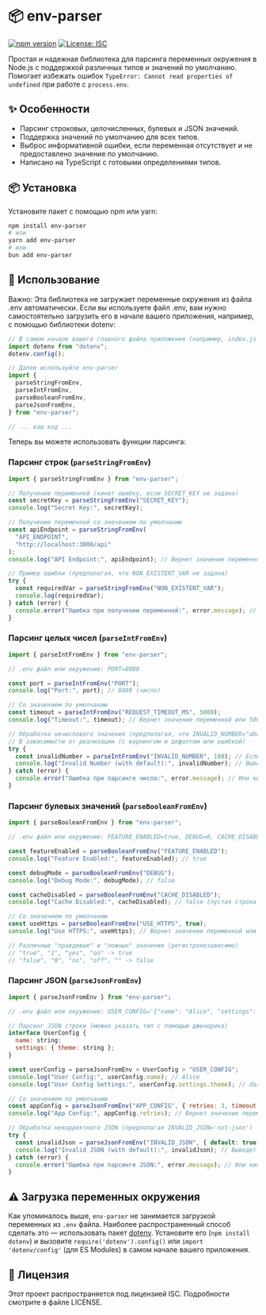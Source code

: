 # 📦 env-parser

[![npm version](https://badge.fury.io/js/env-parser.svg)](https://www.npmjs.com/package/env-parser)
[![License: ISC](https://img.shields.io/badge/License-ISC-blue.svg)](https://opensource.org/licenses/ISC)

Простая и надежная библиотека для парсинга переменных окружения в Node.js с поддержкой различных типов и значений по умолчанию. Помогает избежать ошибок `TypeError: Cannot read properties of undefined` при работе с `process.env`.

## ✨ Особенности

- Парсинг строковых, целочисленных, булевых и JSON значений.
- Поддержка значений по умолчанию для всех типов.
- Выброс информативной ошибки, если переменная отсутствует и не предоставлено значение по умолчанию.
- Написано на TypeScript с готовыми определениями типов.

## 📦 Установка

Установите пакет с помощью npm или yarn:

```bash
npm install env-parser
# или
yarn add env-parser
# или
bun add env-parser
```

## 🚀 Использование

Важно: Эта библиотека не загружает переменные окружения из файла .env автоматически. Если вы используете файл .env, вам нужно самостоятельно загрузить его в начале вашего приложения, например, с помощью библиотеки dotenv:

```javascript
// В самом начале вашего главного файла приложения (например, index.js или app.ts)
import dotenv from "dotenv";
dotenv.config();

// Далее используйте env-parser
import {
  parseStringFromEnv,
  parseIntFromEnv,
  parseBooleanFromEnv,
  parseJsonFromEnv,
} from "env-parser";

// ... ваш код ...
```

Теперь вы можете использовать функции парсинга:

### Парсинг строк (`parseStringFromEnv`)

```javascript
import { parseStringFromEnv } from "env-parser";

// Получение переменной (кинет ошибку, если SECRET_KEY не задана)
const secretKey = parseStringFromEnv("SECRET_KEY");
console.log("Secret Key:", secretKey);

// Получение переменной со значением по умолчанию
const apiEndpoint = parseStringFromEnv(
  "API_ENDPOINT",
  "http://localhost:3000/api"
);
console.log("API Endpoint:", apiEndpoint); // Вернет значение переменной или дефолтное

// Пример ошибки (предполагая, что NON_EXISTENT_VAR не задана)
try {
  const requiredVar = parseStringFromEnv("NON_EXISTENT_VAR");
  console.log(requiredVar);
} catch (error) {
  console.error("Ошибка при получении переменной:", error.message); // Выведет "Missing environment variable: NON_EXISTENT_VAR"
}
```

### Парсинг целых чисел (`parseIntFromEnv`)

```javascript
import { parseIntFromEnv } from "env-parser";

// .env файл или окружение: PORT=8080

const port = parseIntFromEnv("PORT");
console.log("Port:", port); // 8080 (число)

// Со значением по умолчанию
const timeout = parseIntFromEnv("REQUEST_TIMEOUT_MS", 5000);
console.log("Timeout:", timeout); // Вернет значение переменной или 5000

// Обработка нечислового значения (предполагая, что INVALID_NUMBER="abc")
// В зависимости от реализации (с варнингом и дефолтом или ошибкой)
try {
  const invalidNumber = parseIntFromEnv("INVALID_NUMBER", 100); // Если INVALID_NUMBER="abc"
  console.log("Invalid Number (with default):", invalidNumber); // Выведет 100 и предупреждение
} catch (error) {
  console.error("Ошибка при парсинге числа:", error.message); // Или кинет ошибку, если дефолт не предоставлен
}
```

### Парсинг булевых значений (`parseBooleanFromEnv`)

```javascript
import { parseBooleanFromEnv } from "env-parser";

// .env файл или окружение: FEATURE_ENABLED=true, DEBUG=0, CACHE_DISABLED=""

const featureEnabled = parseBooleanFromEnv("FEATURE_ENABLED");
console.log("Feature Enabled:", featureEnabled); // true

const debugMode = parseBooleanFromEnv("DEBUG");
console.log("Debug Mode:", debugMode); // false

const cacheDisabled = parseBooleanFromEnv("CACHE_DISABLED");
console.log("Cache Disabled:", cacheDisabled); // false (пустая строка парсится как false)

// Со значением по умолчанию
const useHttps = parseBooleanFromEnv("USE_HTTPS", true);
console.log("Use HTTPS:", useHttps); // Вернет значение переменной или true

// Различные "правдивые" и "ложные" значения (регистронезависимо)
// "true", "1", "yes", "on" -> true
// "false", "0", "no", "off", "" -> false
```

### Парсинг JSON (`parseJsonFromEnv`)

```javascript
import { parseJsonFromEnv } from "env-parser";

// .env файл или окружение: USER_CONFIG='{"name": "Alice", "settings": {"theme": "dark"}}'

// Парсинг JSON строки (можно указать тип с помощью дженерика)
interface UserConfig {
  name: string;
  settings: { theme: string };
}

const userConfig = parseJsonFromEnv < UserConfig > "USER_CONFIG";
console.log("User Config:", userConfig.name); // Alice
console.log("User Config Settings:", userConfig.settings.theme); // dark

// Со значением по умолчанию
const appConfig = parseJsonFromEnv("APP_CONFIG", { retries: 3, timeout: 1000 });
console.log("App Config:", appConfig.retries); // Вернет значение переменной или 3

// Обработка некорректного JSON (предполагая INVALID_JSON='not-json')
try {
  const invalidJson = parseJsonFromEnv("INVALID_JSON", { default: true }); // Если INVALID_JSON='not-json'
  console.log("Invalid JSON (with default):", invalidJson); // Выведет { default: true } и предупреждение
} catch (error) {
  console.error("Ошибка при парсинге JSON:", error.message); // Или кинет ошибку, если дефолт не предоставлен
}
```

## ⚠️ Загрузка переменных окружения

Как упоминалось выше, `env-parser` не занимается загрузкой переменных из `.env` файла. Наиболее распространенный способ сделать это — использовать пакет [dotenv](https://www.npmjs.com/package/dotenv). Установите его (`npm install dotenv`) и вызовите `require('dotenv').config()` или `import 'dotenv/config'` (для ES Modules) в самом начале вашего приложения.

## 📄 Лицензия

Этот проект распространяется под лицензией ISC. Подробности смотрите в файле LICENSE.
